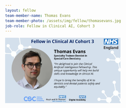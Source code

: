 ```yaml
---
layout: fellow
team-member-name: Thomas Evans
team-member-photo: /assets/img/fellow/thomasevans.jpg
job-role: Fellow in Clinical AI, Cohort 3
---
```

<img src="assets/img/fellow/card/TEquote.jpg" alt="Alt text" style="width:75%;">
